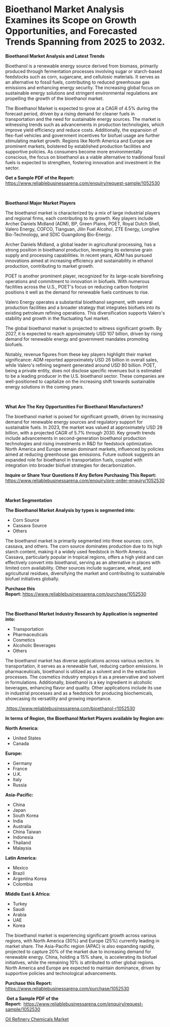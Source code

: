 <p><h1>Bioethanol Market Analysis Examines its Scope on Growth Opportunities, and Forecasted Trends Spanning from 2025 to 2032.</h1></p><p><strong>Bioethanol Market Analysis and Latest Trends</strong></p>
<p><p>Bioethanol is a renewable energy source derived from biomass, primarily produced through fermentation processes involving sugar or starch-based feedstocks such as corn, sugarcane, and cellulosic materials. It serves as an alternative to fossil fuels, contributing to reduced greenhouse gas emissions and enhancing energy security. The increasing global focus on sustainable energy solutions and stringent environmental regulations are propelling the growth of the bioethanol market.</p><p>The Bioethanol Market is expected to grow at a CAGR of 4.5% during the forecast period, driven by a rising demand for cleaner fuels in transportation and the need for sustainable energy sources. The market is witnessing trends such as advancements in production technologies, which improve yield efficiency and reduce costs. Additionally, the expansion of flex-fuel vehicles and government incentives for biofuel usage are further stimulating market growth. Regions like North America and Europe are prominent markets, bolstered by established production facilities and supportive policies. As consumers become more environmentally conscious, the focus on bioethanol as a viable alternative to traditional fossil fuels is expected to strengthen, fostering innovation and investment in the sector.</p></p>
<p><strong>Get a Sample PDF of the Report:&nbsp;</strong> <a href="https://www.reliablebusinessarena.com/enquiry/request-sample/1052530?utm_campaign=3211&utm_medium=2&utm_source=Github&utm_content=ia&utm_term=02042025&utm_id=bioethanol">https://www.reliablebusinessarena.com/enquiry/request-sample/1052530</a></p>
<p>&nbsp;</p>
<p><strong>Bioethanol Major Market Players</strong></p>
<p><p>The bioethanol market is characterized by a mix of large industrial players and regional firms, each contributing to its growth. Key players include Archer Daniels Midland (ADM), BP, Green Plains, POET, Royal Dutch Shell, Valero Energy, COFCO, Tianguan, Jilin Fuel Alcohol, ZTE Energy, Longlive Bio-Technology, and SDIC Guangdong Bio-Energy.</p><p>Archer Daniels Midland, a global leader in agricultural processing, has a strong position in bioethanol production, leveraging its extensive grain supply and processing capabilities. In recent years, ADM has pursued innovations aimed at increasing efficiency and sustainability in ethanol production, contributing to market growth.</p><p>POET is another prominent player, recognized for its large-scale biorefining operations and commitment to innovation in biofuels. With numerous facilities across the U.S., POET's focus on reducing carbon footprint positions it well as the demand for renewable fuels continues to rise.</p><p>Valero Energy operates a substantial bioethanol segment, with several production facilities and a broader strategy that integrates biofuels into its existing petroleum refining operations. This diversification supports Valero's stability and growth in the fluctuating fuel market.</p><p>The global bioethanol market is projected to witness significant growth. By 2027, it is expected to reach approximately USD 107 billion, driven by rising demand for renewable energy and government mandates promoting biofuels. </p><p>Notably, revenue figures from these key players highlight their market significance: ADM reported approximately USD 26 billion in overall sales, while Valero's refining segment generated around USD 80 billion. POET, being a private entity, does not disclose specific revenues but is estimated to be a leading producer in the U.S. bioethanol sector. These companies are well-positioned to capitalize on the increasing shift towards sustainable energy solutions in the coming years.</p></p>
<p>&nbsp;</p>
<p><strong>What Are The Key Opportunities For Bioethanol Manufacturers?</strong></p>
<p><p>The bioethanol market is poised for significant growth, driven by increasing demand for renewable energy sources and regulatory support for sustainable fuels. In 2023, the market was valued at approximately USD 28 billion, with a projected CAGR of 5.7% through 2030. Key growth trends include advancements in second-generation bioethanol production technologies and rising investments in R&D for feedstock optimization. North America and Europe remain dominant markets, influenced by policies aimed at reducing greenhouse gas emissions. Future outlook suggests an expanded role for bioethanol in transportation fuels, coupled with integration into broader biofuel strategies for decarbonization.</p></p>
<p><strong>Inquire or Share Your Questions If Any Before Purchasing This Report:</strong> <a href="https://www.reliablebusinessarena.com/enquiry/pre-order-enquiry/1052530?utm_campaign=3211&utm_medium=2&utm_source=Github&utm_content=ia&utm_term=02042025&utm_id=bioethanol">https://www.reliablebusinessarena.com/enquiry/pre-order-enquiry/1052530</a></p>
<p>&nbsp;</p>
<p><strong>Market Segmentation</strong></p>
<p><strong>The Bioethanol Market Analysis by types is segmented into:</strong></p>
<p><ul><li>Corn Source</li><li>Cassava Source</li><li>Others</li></ul></p>
<p><p>The bioethanol market is primarily segmented into three sources: corn, cassava, and others. The corn source dominates production due to its high starch content, making it a widely used feedstock in North America. Cassava, particularly popular in tropical regions, offers a high yield and can effectively convert into bioethanol, serving as an alternative in places with limited corn availability. Other sources include sugarcane, wheat, and agricultural residues, diversifying the market and contributing to sustainable biofuel initiatives globally.</p></p>
<p><strong>Purchase this Report:&nbsp;</strong><a href="https://www.reliablebusinessarena.com/purchase/1052530?utm_campaign=3211&utm_medium=2&utm_source=Github&utm_content=ia&utm_term=02042025&utm_id=bioethanol">https://www.reliablebusinessarena.com/purchase/1052530</a></p>
<p>&nbsp;</p>
<p><strong>The Bioethanol Market Industry Research by Application is segmented into:</strong></p>
<p><ul><li>Transportation</li><li>Pharmaceuticals</li><li>Cosmetics</li><li>Alcoholic Beverages</li><li>Others</li></ul></p>
<p><p>The bioethanol market has diverse applications across various sectors. In transportation, it serves as a renewable fuel, reducing carbon emissions. In pharmaceuticals, bioethanol is utilized as a solvent and in the extraction processes. The cosmetics industry employs it as a preservative and solvent in formulations. Additionally, bioethanol is a key ingredient in alcoholic beverages, enhancing flavor and quality. Other applications include its use in industrial processes and as a feedstock for producing biochemicals, showcasing its versatility and growing importance.</p></p>
<p><a href="https://www.reliablebusinessarena.com/bioethanol-r1052530?utm_campaign=3211&utm_medium=2&utm_source=Github&utm_content=ia&utm_term=02042025&utm_id=bioethanol">&nbsp;https://www.reliablebusinessarena.com/bioethanol-r1052530</a></p>
<p><strong>In terms of Region, the Bioethanol Market Players available by Region are:</strong></p>
<p>
    <p> <strong> North America: </strong>
        <ul>
            <li>United States</li>
            <li>Canada</li>
        </ul>
        </p> 
    <p> <strong> Europe: </strong>
        <ul>
            <li>Germany</li>
            <li>France</li>
            <li>U.K.</li>
            <li>Italy</li>
            <li>Russia</li>
        </ul>
        </p> 
    <p> <strong> Asia-Pacific: </strong>
        <ul>
            <li>China</li>
            <li>Japan</li>
            <li>South Korea</li>
            <li>India</li>
            <li>Australia</li>
            <li>China Taiwan</li>
            <li>Indonesia</li>
            <li>Thailand</li>
            <li>Malaysia</li>
        </ul>
        </p> 
    <p> <strong> Latin America: </strong>
        <ul>
            <li>Mexico</li>
            <li>Brazil</li>
            <li>Argentina Korea</li>
            <li>Colombia</li>
        </ul>
        </p> 
    <p> <strong> Middle East & Africa: </strong>
        <ul>
            <li>Turkey</li>
            <li>Saudi</li>
            <li>Arabia</li>
            <li>UAE</li>
            <li>Korea</li>
        </ul>
    </p>
    </p>
<p><p>The bioethanol market is experiencing significant growth across various regions, with North America (30%) and Europe (25%) currently leading in market share. The Asia-Pacific region (APAC) is also expanding rapidly, projected to capture 20% of the market due to increasing demand for renewable energy. China, holding a 15% share, is accelerating its biofuel initiatives, while the remaining 10% is attributed to other global regions. North America and Europe are expected to maintain dominance, driven by supportive policies and technological advancements.</p></p>
<p><strong>Purchase this Report: </strong><a href="https://www.reliablebusinessarena.com/purchase/1052530?utm_campaign=3211&utm_medium=2&utm_source=Github&utm_content=ia&utm_term=02042025&utm_id=bioethanol">https://www.reliablebusinessarena.com/purchase/1052530</a></p>
<p>&nbsp;<strong>Get a Sample PDF of the Report:&nbsp;&nbsp;</strong><a href="https://www.reliablebusinessarena.com/enquiry/request-sample/1052530?utm_campaign=3211&utm_medium=2&utm_source=Github&utm_content=ia&utm_term=02042025&utm_id=bioethanol">https://www.reliablebusinessarena.com/enquiry/request-sample/1052530</a></p>
<p><strong></strong></p>
<p><p><a href="https://github.com/osamhcombre/Market-Research-Report-List-1/blob/main/oil-refinery-chemicals-market.md?utm_campaign=3211&utm_medium=2&utm_source=Github&utm_content=ia&utm_term=02042025&utm_id=bioethanol">Oil Refinery Chemicals Market</a></p></p>